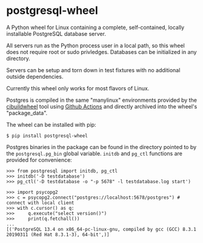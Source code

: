 # postgresql-wheel

A Python wheel for Linux containing a complete, self-contained,
locally installable PostgreSQL database server.

All servers run as the Python process user in a local path, so this
wheel does not require root or sudo privledges.  Databases can be
initialized in any directory.

Servers can be setup and torn down in test fixtures with no additional
outside dependencies.

Currently this wheel only works for most flavors of Linux.

Postgres is compiled in the same "manylinux" environments provided by
the [cibuildwheel](https://cibuildwheel.readthedocs.io/en/stable/)
tool using [Github
Actions](https://github.com/michelp/postgresql-wheel/blob/main/.github/workflows/wheels.yml)
and directly archived into the wheel's "package_data".

The wheel can be installed with pip:

```
$ pip install postgresql-wheel
```

Postgres binaries in the package can be found in the directory pointed
to by the `postgresql.pg_bin` global variable.  `initdb` and `pg_ctl`
functions are provided for convenience:

```py3
>>> from postgresql import initdb, pg_ctl
>>> initdb('-D testdatabase')
>>> pg_ctl('-D testdatabase -o "-p 5678" -l testdatabase.log start')

>>> import psycopg2
>>> c = psycopg2.connect("postgres://localhost:5678/postgres") # connect with local client
>>> with c.cursor() as q:
>>>     q.execute("select version()")
>>>     print(q.fetchall())
...
[('PostgreSQL 13.4 on x86_64-pc-linux-gnu, compiled by gcc (GCC) 8.3.1 20190311 (Red Hat 8.3.1-3), 64-bit',)]

```


